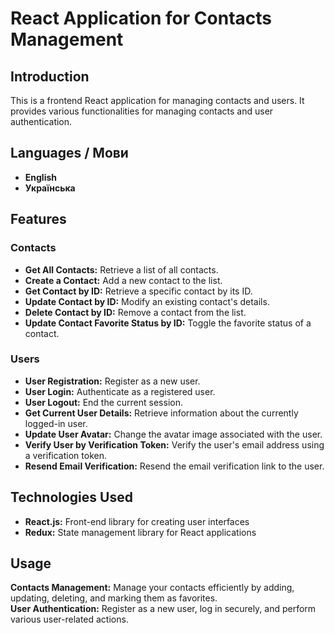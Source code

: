 # React Application for Contacts Management
## Introduction
This is a frontend React application for managing contacts and users. It provides various functionalities for managing contacts and user authentication.

##  Languages / Мови
- **English**
- **Українська**

## Features
### Contacts
- **Get All Contacts:** Retrieve a list of all contacts.
- **Create a Contact:** Add a new contact to the list.
- **Get Contact by ID:** Retrieve a specific contact by its ID.
- **Update Contact by ID:** Modify an existing contact's details.
- **Delete Contact by ID:** Remove a contact from the list.
- **Update Contact Favorite Status by ID:** Toggle the favorite status of a contact.

### Users
- **User Registration:** Register as a new user.
- **User Login:** Authenticate as a registered user.
- **User Logout:** End the current session.
- **Get Current User Details:** Retrieve information about the currently logged-in user.
- **Update User Avatar:** Change the avatar image associated with the user.
- **Verify User by Verification Token:** Verify the user's email address using a verification token.
- **Resend Email Verification:** Resend the email verification link to the user.

## Technologies Used
- **React.js:** Front-end library for creating user interfaces
- **Redux:** State management library for React applications  

## Usage
**Contacts Management:** Manage your contacts efficiently by adding, updating, deleting, and marking them as favorites.  
**User Authentication:** Register as a new user, log in securely, and perform various user-related actions.
